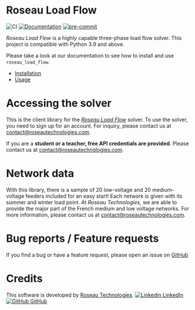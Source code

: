 # Roseau Load Flow #

![CI](https://github.com/RoseauTechnologies/Roseau_Load_Flow/workflows/CI/badge.svg)
[![Documentation](https://github.com/RoseauTechnologies/Roseau_Load_Flow/actions/workflows/doc.yml/badge.svg)](https://github.com/RoseauTechnologies/Roseau_Load_Flow/actions/workflows/doc.yml)
[![pre-commit](https://github.com/RoseauTechnologies/Roseau_Load_Flow/actions/workflows/pre-commit.yml/badge.svg)](https://github.com/RoseauTechnologies/Roseau_Load_Flow/actions/workflows/pre-commit.yml)

*Roseau Load Flow* is a highly capable three-phase load flow solver. This project is compatible with Python 3.9 and
above.

Please take a look at our documentation to see how to install and use `roseau_load_flow`.

* [Installation](https://roseautechnologies.github.io/Roseau_Load_Flow/Installation.html)
* [Usage](https://roseautechnologies.github.io/Roseau_Load_Flow/notebooks/Getting_Started.html)

# Accessing the solver #

This is the client library for the
[*Roseau Load Flow*](https://www.roseautechnologies.com/en/roseau-load-flow-en/) solver. To use the solver, you
need to sign up for an account. For inquiry, please contact us at contact@roseautechnologies.com.

If you are a **student or a teacher, free API credentials are provided**. Please contact us at
contact@roseautechnologies.com.

# Network data #

With this library, there is a sample of 20 low-voltage and 20 medium-voltage feeders included for an easy
start! Each network is given with its summer and winter load point. At *Roseau Technologies*, we are able to provide
the major part of the French medium and low voltage networks. For more information, please contact us at
contact@roseautechnologies.com.

# Bug reports / Feature requests #

If you find a bug or have a feature request, please open an issue on
[GitHub](https://github.com/RoseauTechnologies/Roseau_Load_Flow/issues)

# Credits #

This software is developed by [Roseau Technologies](https://www.roseautechnologies.com/en).
[![Linkedin](https://i.stack.imgur.com/gVE0j.png) LinkedIn](https://www.linkedin.com/company/roseau-technologies/)
&nbsp;
[![GitHub](https://i.stack.imgur.com/tskMh.png) GitHub](https://github.com/RoseauTechnologies)
